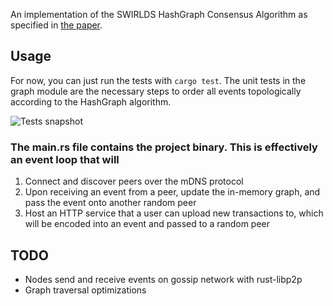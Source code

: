An implementation of the SWIRLDS HashGraph Consensus Algorithm as specified in [the
paper](https://www.swirlds.com/downloads/SWIRLDS-TR-2016-01.pdf).

## Usage
For now, you can just run the tests with ```cargo test```. The unit tests in the graph module are the necessary steps to
order all events topologically according to the HashGraph algorithm.

![Tests snapshot](https://i.imgur.com/eilv4Vk.png)

### The main.rs file contains the project binary. This is effectively an event loop that will
1. Connect and discover peers over the mDNS protocol
2. Upon receiving an event from a peer, update the in-memory graph, and pass the event onto another random peer
3. Host an HTTP service that a user can upload new transactions to, which will be encoded into an event and passed to a
   random peer

## TODO
- Nodes send and receive events on gossip network with rust-libp2p
- Graph traversal optimizations
